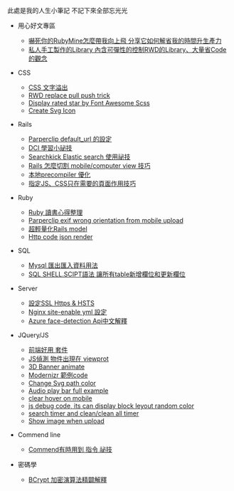 此處是我的人生小筆記
不記下來全部忘光光

* 用心好文專區
    * [嚇死你的RubyMine怎麼帶我向上飛 分享它如何解省我的時間升生產力](https://medium.com/@et3216/rubymine-%E5%B8%B6%E6%88%91%E5%90%91%E4%B8%8A%E9%A3%9B-8478c30af49c#.909qxa3cc)
    * [私人手工製作的Library 內含可彈性的控制RWD的Library、大量省Code的觀念](https://github.com/lustan3216/Behavior-Bind-Media)

* CSS
    * [CSS 文字溢出](https://github.com/lustan3216/BlogArticle/wiki/CSS-%E6%96%87%E5%AD%97%E6%BA%A2%E5%87%BA)
    * [RWD replace pull push trick](https://github.com/lustan3216/BlogArticle/wiki/RWD-replace-pull-push-trick)
    * [Display rated star by Font Awesome Scss](https://github.com/lustan3216/BlogArticle/wiki/Display-rated-star-by-Font-Awesome-scss)
    * [Create Svg Icon](https://github.com/lustan3216/BlogArticle/wiki/Create-Svg-Icon)

* Rails
    * [Parperclip default_url 的設定](https://github.com/lustan3216/BlogArticle/wiki/Parperclip-default-_url-%E7%9A%84%E8%A8%AD%E5%AE%9A)
    * [DCI 學習小祕技](https://github.com/lustan3216/BlogArticle/wiki/DCI-%E5%AD%B8%E7%BF%92%E5%B0%8F%E7%A5%95%E6%8A%80)
    * [Searchkick Elastic search 使用祕技](https://github.com/lustan3216/BlogArticle/wiki/Searchkick-Elastic-search-%E4%BD%BF%E7%94%A8%E7%A5%95%E6%8A%80)
    * [Rails 怎麼切割 mobile/computer view 技巧](https://github.com/lustan3216/BlogArticle/wiki/Rails-%E6%80%8E%E9%BA%BC%E5%88%87%E5%89%B2-mobile-computer-view-%E6%8A%80%E5%B7%A7)
    * [本地precompiler 優化](https://github.com/lustan3216/BlogArticle/blob/master/rails/precomplie_setting.rb)
    * [指定JS、CSS只在需要的頁面作用技巧](https://github.com/lustan3216/BlogArticle/blob/master/rails/asset_boost_track.rb)

* Ruby
    * [Ruby 讀書心得整理](https://github.com/lustan3216/BlogArticle/wiki/Ruby-%E8%AE%80%E6%9B%B8%E5%BF%83%E5%BE%97%E6%95%B4%E7%90%86)
    * [Parperclip exif wrong orientation from mobile upload](https://github.com/lustan3216/BlogArticle/wiki/Parperclip-exif-wrong-orientation-from-mobile-upload)
    * [超輕量化Rails model](https://github.com/lustan3216/BlogArticle/blob/master/ruby/plan_model.rb)
    * [Http code json render](https://github.com/lustan3216/BlogArticle/blob/master/ruby/http_code_render_and_serialize.rb)

* SQL
    * [Mysql 匯出匯入資料用法](https://github.com/lustan3216/BlogArticle/wiki/Mysql--%E5%8C%AF%E5%87%BA%E5%8C%AF%E5%85%A5%E8%B3%87%E6%96%99%E7%94%A8%E6%B3%95)
    * [SQL SHELL.SCIPT語法 讓所有table新增欄位和更新欄位](https://github.com/lustan3216/BlogArticle/wiki/SQL-SHELL.SCIPT%E8%AA%9E%E6%B3%95-%E8%AE%93%E6%89%80%E6%9C%89table%E6%96%B0%E5%A2%9E%E6%AC%84%E4%BD%8D%E5%92%8C%E6%9B%B4%E6%96%B0%E6%AC%84%E4%BD%8D)

* Server
    * [設定SSL Https & HSTS](https://github.com/lustan3216/BlogArticle/wiki/%E8%A8%AD%E5%AE%9ASSL-Https-&-HSTS)
    * [Nginx site-enable yml 設定](https://github.com/lustan3216/BlogArticle/blob/master/server/nginx_site_enable_yml.md)
    * [Azure face-detection Api中文解釋](https://github.com/lustan3216/BlogArticle/blob/master/server/azure_face_detection.md)

* JQuery/JS
    * [前端好用 套件](https://github.com/lustan3216/BlogArticle/wiki/%E5%89%8D%E7%AB%AF%E5%A5%BD%E7%94%A8-%E5%A5%97%E4%BB%B6)
    * [JS偵測 物件出現在 viewprot](https://github.com/lustan3216/BlogArticle/wiki/JS%E5%81%B5%E6%B8%AC--%E7%89%A9%E4%BB%B6%E5%87%BA%E7%8F%BE%E5%9C%A8-viewprot)
    * [3D Banner animate](https://github.com/lustan3216/BlogArticle/wiki/3D-Banner-animate)
    * [Modernizr 範例code](https://github.com/lustan3216/BlogArticle/wiki/Modernizr-%E7%AF%84%E4%BE%8Bcode)
    * [Change Svg path color](https://github.com/lustan3216/BlogArticle/wiki/Change-Svg-path-color)
    * [Audio play bar full example](https://github.com/lustan3216/BlogArticle/blob/master/js/audio_play_bar.html.erb)
    * [clear hover on mobile](https://github.com/lustan3216/BlogArticle/blob/master/js/clear_hover.md)
    * [js debug code, its can display block leyout random color](https://github.com/lustan3216/BlogArticle/blob/master/js/css_block_debug.md)
    * [search timer and clean/clean all timer](https://github.com/lustan3216/BlogArticle/blob/master/js/search_input_timer.js)
    * [Show image when upload](https://github.com/lustan3216/BlogArticle/blob/master/jquery/parperclip_show_immediate.md)

* Commend line
    * [Commend有時用到 指令 祕技](https://github.com/lustan3216/BlogArticle/wiki/Commend%E6%9C%89%E6%99%82%E7%94%A8%E5%88%B0-%E6%8C%87%E4%BB%A4-%E7%A5%95%E6%8A%80)

* 密碼學
    * [BCrypt 加密演算法精闢解釋](https://github.com/lustan3216/BlogArticle/wiki/BCrypt-%E5%8A%A0%E5%AF%86%E6%BC%94%E7%AE%97%E6%B3%95%E7%B2%BE%E9%97%A2%E8%A7%A3%E9%87%8B)